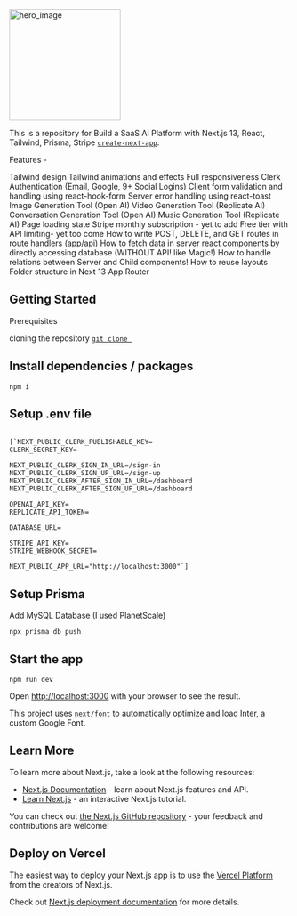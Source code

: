 <img  alt="hero_image" src='/hero.png' height="200px"/>

This is a repository for Build a SaaS AI Platform with Next.js 13, React, Tailwind, Prisma, Stripe [`create-next-app`]().

Features -

Tailwind design
Tailwind animations and effects
Full responsiveness
Clerk Authentication (Email, Google, 9+ Social Logins)
Client form validation and handling using react-hook-form
Server error handling using react-toast
Image Generation Tool (Open AI)
Video Generation Tool (Replicate AI)
Conversation Generation Tool (Open AI)
Music Generation Tool (Replicate AI)
Page loading state
Stripe monthly subscription - yet to add
Free tier with API limiting- yet too come
How to write POST, DELETE, and GET routes in route handlers (app/api)
How to fetch data in server react components by directly accessing database (WITHOUT API! like Magic!)
How to handle relations between Server and Child components!
How to reuse layouts
Folder structure in Next 13 App Router


## Getting Started

Prerequisites

cloning the repository [`git clone `]()

## Install dependencies / packages
```
npm i
```

## Setup .env file
```

[`NEXT_PUBLIC_CLERK_PUBLISHABLE_KEY=
CLERK_SECRET_KEY=

NEXT_PUBLIC_CLERK_SIGN_IN_URL=/sign-in
NEXT_PUBLIC_CLERK_SIGN_UP_URL=/sign-up
NEXT_PUBLIC_CLERK_AFTER_SIGN_IN_URL=/dashboard
NEXT_PUBLIC_CLERK_AFTER_SIGN_UP_URL=/dashboard

OPENAI_API_KEY=
REPLICATE_API_TOKEN=

DATABASE_URL=

STRIPE_API_KEY=
STRIPE_WEBHOOK_SECRET=

NEXT_PUBLIC_APP_URL="http://localhost:3000"`]
```

## Setup Prisma

Add MySQL Database (I used PlanetScale)
```
npx prisma db push
```

## Start the app
```
npm run dev
```

Open [http://localhost:3000](http://localhost:3000) with your browser to see the result.

This project uses [`next/font`](https://nextjs.org/docs/basic-features/font-optimization) to automatically optimize and load Inter, a custom Google Font.

## Learn More

To learn more about Next.js, take a look at the following resources:

- [Next.js Documentation](https://nextjs.org/docs) - learn about Next.js features and API.
- [Learn Next.js](https://nextjs.org/learn) - an interactive Next.js tutorial.

You can check out [the Next.js GitHub repository](https://github.com/vercel/next.js/) - your feedback and contributions are welcome!

## Deploy on Vercel

The easiest way to deploy your Next.js app is to use the [Vercel Platform](https://vercel.com/new?utm_medium=default-template&filter=next.js&utm_source=create-next-app&utm_campaign=create-next-app-readme) from the creators of Next.js.

Check out  [Next.js deployment documentation](https://nextjs.org/docs/deployment) for more details.
